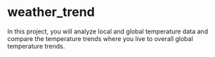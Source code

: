 # weather_trend
In this project, you will analyze local and global temperature data and compare the temperature trends where you live to overall global temperature trends.
